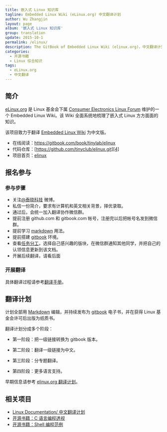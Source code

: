 ```yaml
---
title: 嵌入式 Linux 知识库
tagline: Embedded Linux Wiki (eLinux.org) 中文翻译计划
author: Wu Zhangjin
layout: page
album: '嵌入式 Linux 知识库'
group: translation
update: 2015-10-1
permalink: /elinux/
description: The GitBook of Embedded Linux Wiki (elinux.org)，中文翻译计划正在进行中。
categories:
  - 开源书籍
  - Linux 综合知识
tags:
  - eLinux.org
  - 中文翻译
---
```


## 简介

[eLinux.org][1] 是 Linux 基金会下属 [Consumer Electronics Linux Forum][2] 维护的一个 Embedded Linux Wiki。该 Wiki 全面系统地梳理了嵌入式 Linux 方方面面的知识。

该项目致力于翻译 [Embedded Linux Wiki][1] 为中文版。

  * 在线阅读：<https://gitbook.com/book/tinylab/elinux>
  * 代码仓库：[https://github.com/tinyclub/elinux.git][4]
  * 项目首页：[elinux](/elinux/)

## 报名参与

### 参与步骤

  * 关注[@泰晓科技][5] 微博。
  * 私信一份简介，要求有计算机和英文相关背景，择优录取。
  * 通过后，会统一加入翻译协作微信群。
  * 提前注册 github.com 和 gitbook.com 帐号，注册完以后把帐号名发到微信群。
  * 提前学习 [markdown][6] 用法。
  * 提前搭建 [gitbook][7] 环境。
  * 查看[任务分工][8]，选择自己感兴趣的版块，在微信群通知其他同学，并把自己的认领信息更新到该文档。
  * 开展后续翻译，请看后面

### 开展翻译

具体翻译过程请参考[翻译手册][9]。

## 翻译计划

计划全部用 [Markdown][10] 编辑，并持续发布为 [gitbook][11] 电子书，并在获得 Linux 基金会许可后出版为纸质书。

翻译计划分成多个阶段：

  * 第一阶段：把一级链接转换为 gitbook 版本。

  * 第二阶段：翻译一级链接为中文。

  * 第三阶段：分专题翻译。

  * 第四阶段：更多语言支持。


早期信息请参考 [elinux.org 翻译计划][12]。

## 相关项目

  * [Linux Documentation/ 中文翻译计划][13]
  * [开源书籍：C 语言编程透视][14]
  * [开源书籍：Shell 编程范例][15]




 [1]: http://elinux.org
 [2]: http://www.celinuxforum.org/
 [4]: https://github.com/tinyclub/elinux
 [5]: http://weibo.com/tinylaborg
 [6]: http://help.gitbook.com/format/markdown.html
 [7]: /docker-quick-start-docker-gitbook-writing-a-book/
 [8]: http://tinylab.gitbooks.io/elinux/content/zh/doc/PLAN.html
 [9]: http://tinylab.gitbooks.io/elinux/content/zh/doc/index.html
 [10]: /start-posting-with-markdown/
 [11]: http://www.gitbook.com
 [12]: /elinux-org-translation-project/
 [13]: https://gitbook.com/book/tinylab/linux-doc/
 [14]: https://gitbook.com/book/tinylab/cbook/
 [15]: https://gitbook.com/book/tinylab/shellbook/
